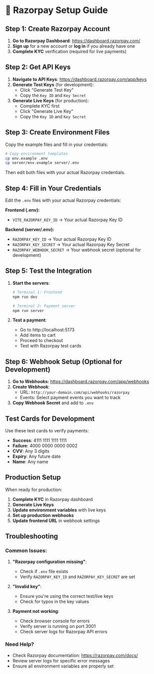 # 🔑 Razorpay Setup Guide

## Step 1: Create Razorpay Account

1. **Go to Razorpay Dashboard**: https://dashboard.razorpay.com/
2. **Sign up** for a new account or **log in** if you already have one
3. **Complete KYC** verification (required for live payments)

## Step 2: Get API Keys

1. **Navigate to API Keys**: https://dashboard.razorpay.com/app/keys
2. **Generate Test Keys** (for development):
   - Click "Generate Test Key"
   - Copy the `Key ID` and `Key Secret`
3. **Generate Live Keys** (for production):
   - Complete KYC first
   - Click "Generate Live Key"
   - Copy the `Key ID` and `Key Secret`

## Step 3: Create Environment Files

Copy the example files and fill in your credentials:

```bash
# Copy environment templates
cp env.example .env
cp server/env.example server/.env
```

Then edit both files with your actual Razorpay credentials.

## Step 4: Fill in Your Credentials

Edit the `.env` files with your actual Razorpay credentials:

**Frontend (.env):**

- `VITE_RAZORPAY_KEY_ID` → Your actual Razorpay Key ID

**Backend (server/.env):**

- `RAZORPAY_KEY_ID` → Your actual Razorpay Key ID
- `RAZORPAY_KEY_SECRET` → Your actual Razorpay Key Secret
- `RAZORPAY_WEBHOOK_SECRET` → Your webhook secret (optional for development)

## Step 5: Test the Integration

1. **Start the servers**:

   ```bash
   # Terminal 1: Frontend
   npm run dev

   # Terminal 2: Payment server
   npm run server
   ```

2. **Test a payment**:
   - Go to http://localhost:5173
   - Add items to cart
   - Proceed to checkout
   - Test with Razorpay test cards

## Step 6: Webhook Setup (Optional for Development)

1. **Go to Webhooks**: https://dashboard.razorpay.com/app/webhooks
2. **Create Webhook**:
   - URL: `http://your-domain.com/api/webhooks/razorpay`
   - Events: Select payment events you want to track
3. **Copy Webhook Secret** and add to `.env`

## Test Cards for Development

Use these test cards to verify payments:

- **Success**: 4111 1111 1111 1111
- **Failure**: 4000 0000 0000 0002
- **CVV**: Any 3 digits
- **Expiry**: Any future date
- **Name**: Any name

## Production Setup

When ready for production:

1. **Complete KYC** in Razorpay dashboard
2. **Generate Live Keys**
3. **Update environment variables** with live keys
4. **Set up production webhooks**
5. **Update frontend URL** in webhook settings

## Troubleshooting

### Common Issues:

1. **"Razorpay configuration missing"**:

   - Check if `.env` file exists
   - Verify `RAZORPAY_KEY_ID` and `RAZORPAY_KEY_SECRET` are set

2. **"Invalid key"**:

   - Ensure you're using the correct test/live keys
   - Check for typos in the key values

3. **Payment not working**:
   - Check browser console for errors
   - Verify server is running on port 3001
   - Check server logs for Razorpay API errors

### Need Help?

- Check Razorpay documentation: https://razorpay.com/docs/
- Review server logs for specific error messages
- Ensure all environment variables are properly set
